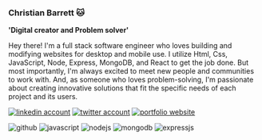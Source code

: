 ### Christian Barrett 🐱

**'Digital creator and Problem solver'**

Hey there! I'm a full stack software engineer who loves building and modifying websites for desktop and mobile use. I utilize Html, Css, JavaScript, Node, Express, MongoDB, and React to get the job done. But most importantly, I'm always excited to meet new people and communities to work with. And, as someone who loves problem-solving, I'm passionate about creating innovative solutions that fit the specific needs of each project and its users.

<p align="left">
    <a href="https://www.linkedin.com/in/christianbacct/">
        <img alt="linkedin account"
        src="https://img.shields.io/badge/LinkedIn-0077B5?style=for-the-badge&logo=linkedin&logoColor=white/"></a>
    <a href="https://twitter.com/ChristianBrrtt">
        <img alt="twitter account"
        src="https://img.shields.io/badge/Twitter-1DA1F2?style=for-the-badge&logo=twitter&logoColor=white"></a>
    <a href="https://christianbarrettcse.netlify.app/">
        <img alt="portfolio website"
        src="https://img.shields.io/badge/Portfolio-000000?style=for-the-badge&logo=About.Portfolio&logoColor=white"></a>
</p>
<p align="left">
    <img alt="github"
        src="https://img.icons8.com/arcade/64/null/github.png"/></a>
    <img alt="javascript"
        src="https://img.icons8.com/arcade/64/null/javascript.png"/></a>
    <img alt="nodejs"
        src="https://img.icons8.com/color/48/null/nodejs.png"/></a>
    <img alt="mongodb"
        src="https://img.icons8.com/color/48/null/mongodb.png"/></a>
    <img alt="expressjs"
        src="https://img.icons8.com/ios/50/null/express-js.png"/></a>
</p>




